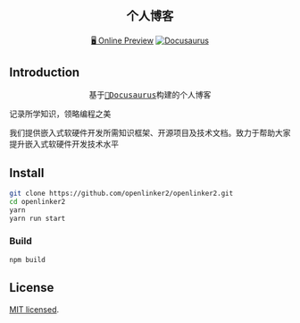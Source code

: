 <h2 align="center">
  <p align="center">个人博客</p>
</h2>

<p align="center">
<a href="https://openlinker.cn">🖥 Online Preview</a>
<a href="https://openlinker.cn"><img src="https://img.openlinker.cn/blog.png" alt="Docusaurus"></a>
</p>

## Introduction

<pre align="center">
基于<a href="https://docusaurus.io/">🦖Docusaurus</a>构建的个人博客
</pre>

记录所学知识，领略编程之美

我们提供嵌入式软硬件开发所需知识框架、开源项目及技术文档。致力于帮助大家提升嵌入式软硬件开发技术水平

## Install

```sh
git clone https://github.com/openlinker2/openlinker2.git
cd openlinker2
yarn
yarn run start
```

### Build

```sh
npm build
```

## License

[MIT licensed](https://github.com/openlinker2/blog/blob/main/LICENSE).
